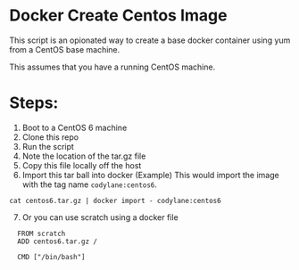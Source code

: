 Docker Create Centos Image
==========================
This script is an opionated way to create a base docker container using
yum from a CentOS base machine.

This assumes that you have a running CentOS machine.

Steps:
======
1. Boot to a CentOS 6 machine
2. Clone this repo
3. Run the script
4. Note the location of the tar.gz file
5. Copy this file locally off the host
6. Import this tar ball into docker (Example)
   This would import the image with the tag name `codylane:centos6`.
```
cat centos6.tar.gz | docker import - codylane:centos6
```
7. Or you can use scratch using a docker file
```
  FROM scratch
  ADD centos6.tar.gz /

  CMD ["/bin/bash"]
```
